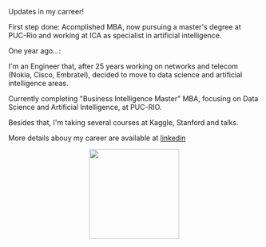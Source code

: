 Updates in my carreer!

First step done: Acomplished MBA, now pursuing a master's degree at PUC-Rio and working at ICA as specialist in artificial intelligence. 
<p>
<p>
<p>
<div>
One year ago...:

I'm an Engineer that, after 25 years working on networks and telecom (Nokia, Cisco, Embratel), decided to move to data science and artificial intelligence areas.

Currently completing "Business Intelligence Master" MBA, focusing on Data Science and Artificial Intelligence, at PUC-RIO.

Besides that, I'm taking several courses at Kaggle, Stanford and talks.
<p>
</div>


<div> 
  More details abouy my career are available at    
  <a href="https://www.linkedin.com/in/flamorim" target="_blank"> linkedin </a> 
 <p>
 <p>
 <p>
</div>

<div align="center">
  <p>
  <p>
  <a href="https://github.com/flamorim">
  <img height="180em" src="https://github-readme-stats.vercel.app/api?username=flamorim&show_icons=true&theme=dracula&include_all_commits=true&count_private=true"/>
</div>
